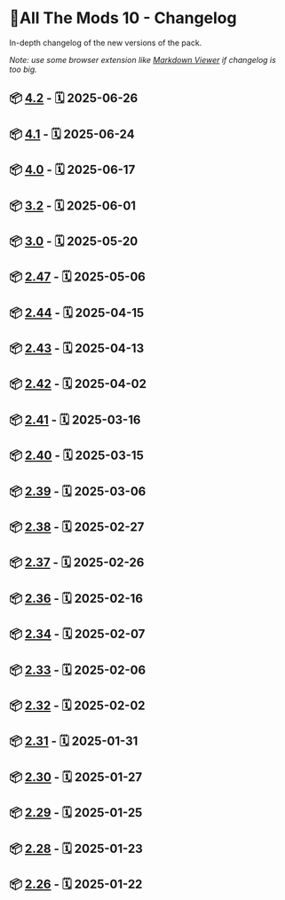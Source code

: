 
# 📌All The Mods 10 - Changelog

In-depth changelog of the new versions of the pack.

_Note: use some browser extension like [Markdown Viewer](https://chromewebstore.google.com/detail/markdown-viewer/ckkdlimhmcjmikdlpkmbgfkaikojcbjk) if changelog is too big._
## 📦 [4.2] - 🗓️ 2025-06-26

## 📦 [4.1] - 🗓️ 2025-06-24

## 📦 [4.0] - 🗓️ 2025-06-17

## 📦 [3.2] - 🗓️ 2025-06-01

## 📦 [3.0] - 🗓️ 2025-05-20

## 📦 [2.47] - 🗓️ 2025-05-06

## 📦 [2.44] - 🗓️ 2025-04-15

## 📦 [2.43] - 🗓️ 2025-04-13

## 📦 [2.42] - 🗓️ 2025-04-02

## 📦 [2.41] - 🗓️ 2025-03-16

## 📦 [2.40] - 🗓️ 2025-03-15

## 📦 [2.39] - 🗓️ 2025-03-06

## 📦 [2.38] - 🗓️ 2025-02-27

## 📦 [2.37] - 🗓️ 2025-02-26

## 📦 [2.36] - 🗓️ 2025-02-16

## 📦 [2.34] - 🗓️ 2025-02-07

## 📦 [2.33] - 🗓️ 2025-02-06

## 📦 [2.32] - 🗓️ 2025-02-02

## 📦 [2.31] - 🗓️ 2025-01-31

## 📦 [2.30] - 🗓️ 2025-01-27

## 📦 [2.29] - 🗓️ 2025-01-25

## 📦 [2.28] - 🗓️ 2025-01-23

## 📦 [2.26] - 🗓️ 2025-01-22

[2.26]: ./changelogs/CHANGELOG-ATM10-2.25-2.26.md
[2.28]: ./changelogs/CHANGELOG-ATM10-2.26-2.28.md
[2.29]: ./changelogs/CHANGELOG-ATM10-2.28-2.29.md
[2.30]: ./changelogs/CHANGELOG-ATM10-2.29-2.30.md
[2.31]: ./changelogs/CHANGELOG-ATM10-2.30-2.31.md
[2.32]: ./changelogs/CHANGELOG-ATM10-2.31-2.32.md
[2.33]: ./changelogs/CHANGELOG-ATM10-2.32-2.33.md
[2.34]: ./changelogs/CHANGELOG-ATM10-2.33-2.34.md
[2.36]: ./changelogs/CHANGELOG-ATM10-2.34-2.36.md
[2.37]: ./changelogs/CHANGELOG-ATM10-2.36-2.37.md
[2.38]: ./changelogs/CHANGELOG-ATM10-2.37-2.38.md
[2.39]: ./changelogs/CHANGELOG-ATM10-2.38-2.39.md
[2.40]: ./changelogs/CHANGELOG-ATM10-2.39-2.40.md
[2.41]: ./changelogs/CHANGELOG-ATM10-2.40-2.41.md
[2.42]: ./changelogs/CHANGELOG-ATM10-2.41-2.42.md
[2.43]: ./changelogs/CHANGELOG-ATM10-2.42-2.43.md
[2.44]: ./changelogs/CHANGELOG-ATM10-2.43-2.44.md
[2.47]: ./changelogs/CHANGELOG-ATM10-2.44-2.47.md
[3.0]: ./changelogs/CHANGELOG-ATM10-2.47-3.0.md
[3.2]: ./changelogs/CHANGELOG-ATM10-3.0-3.2.md
[4.0]: ./changelogs/CHANGELOG-ATM10-3.2-4.0.md
[4.1]: ./changelogs/CHANGELOG-ATM10-4.0-4.1.md
[4.2]: ./changelogs/CHANGELOG-ATM10-4.1-4.2.md
